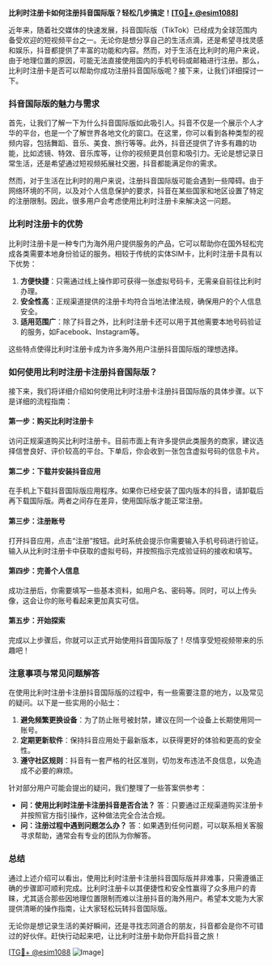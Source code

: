 **比利时注册卡如何注册抖音国际版？轻松几步搞定！[[TG💪+ @esim1088](https://t.me/s/esim1088)]**

近年来，随着社交媒体的快速发展，抖音国际版（TikTok）已经成为全球范围内备受欢迎的短视频平台之一。无论你是想分享自己的生活点滴，还是希望寻找灵感和娱乐，抖音都提供了丰富的功能和内容。然而，对于生活在比利时的用户来说，由于地理位置的原因，可能无法直接使用国内的手机号码或邮箱进行注册。那么，比利时注册卡是否可以帮助你成功注册抖音国际版呢？接下来，让我们详细探讨一下。

### 抖音国际版的魅力与需求

首先，让我们了解一下为什么抖音国际版如此吸引人。抖音不仅是一个展示个人才华的平台，也是一个了解世界各地文化的窗口。在这里，你可以看到各种类型的视频内容，包括舞蹈、音乐、美食、旅行等等。此外，抖音还提供了许多有趣的功能，比如滤镜、特效、音乐库等，让你的视频更具创意和吸引力。无论是想记录日常生活，还是希望通过短视频拓展社交圈，抖音都能满足你的需求。

然而，对于生活在比利时的用户来说，注册抖音国际版可能会遇到一些障碍。由于网络环境的不同，以及对个人信息保护的要求，抖音在某些国家和地区设置了特定的注册限制。因此，很多用户会考虑使用比利时注册卡来解决这一问题。

### 比利时注册卡的优势

比利时注册卡是一种专门为海外用户提供服务的产品，它可以帮助你在国外轻松完成各类需要本地身份验证的服务。相较于传统的实体SIM卡，比利时注册卡具有以下优势：

1. **方便快捷**：只需通过线上操作即可获得一张虚拟号码卡，无需亲自前往比利时办理。
2. **安全性高**：正规渠道提供的注册卡均符合当地法律法规，确保用户的个人信息安全。
3. **适用范围广**：除了抖音之外，比利时注册卡还可以用于其他需要本地号码验证的服务，如Facebook、Instagram等。

这些特点使得比利时注册卡成为许多海外用户注册抖音国际版的理想选择。

### 如何使用比利时注册卡注册抖音国际版？

接下来，我们将详细介绍如何使用比利时注册卡注册抖音国际版的具体步骤。以下是详细的流程指南：

#### 第一步：购买比利时注册卡
访问正规渠道购买比利时注册卡。目前市面上有许多提供此类服务的商家，建议选择信誉良好、评价较高的平台。下单后，你会收到一张包含虚拟号码的信息卡片。

#### 第二步：下载并安装抖音应用
在手机上下载抖音国际版应用程序。如果你已经安装了国内版本的抖音，请卸载后再下载国际版。两者之间存在差异，使用国际版才能正常注册。

#### 第三步：注册账号
打开抖音应用，点击“注册”按钮。此时系统会提示你需要输入手机号码进行验证。输入从比利时注册卡中获取的虚拟号码，并按照指示完成验证码的接收和填写。

#### 第四步：完善个人信息
成功注册后，你需要填写一些基本资料，如用户名、密码等。同时，可以上传头像，这会让你的账号看起来更加真实可信。

#### 第五步：开始探索
完成以上步骤后，你就可以正式开始使用抖音国际版了！尽情享受短视频带来的乐趣吧！

### 注意事项与常见问题解答

在使用比利时注册卡注册抖音国际版的过程中，有一些需要注意的地方，以及常见的疑问。以下是一些实用的小贴士：

1. **避免频繁更换设备**：为了防止账号被封禁，建议在同一个设备上长期使用同一账号。
2. **定期更新软件**：保持抖音应用处于最新版本，以获得更好的体验和更高的安全性。
3. **遵守社区规则**：抖音有一套严格的社区准则，切勿发布违法不良信息，以免造成不必要的麻烦。

针对部分用户可能会提出的疑问，我们整理了一些答案供参考：
- **问：使用比利时注册卡注册抖音是否合法？**
  答：只要通过正规渠道购买注册卡并按照官方指引操作，这种做法完全合法合规。
- **问：注册过程中遇到问题怎么办？**
  答：如果遇到任何问题，可以联系相关客服寻求帮助，通常会有专业的团队为你解答。

### 总结

通过上述介绍可以看出，使用比利时注册卡注册抖音国际版并非难事，只需遵循正确的步骤即可顺利完成。比利时注册卡以其便捷性和安全性赢得了众多用户的青睐，尤其适合那些因地理位置限制而难以注册抖音的海外用户。希望本文能为大家提供清晰的操作指南，让大家轻松玩转抖音国际版。

无论你是想记录生活的美好瞬间，还是寻找志同道合的朋友，抖音都会是你不可错过的好伙伴。赶快行动起来吧，让比利时注册卡助你开启抖音之旅！

[[TG💪+ @esim1088](https://t.me/s/esim1088) ![Image](https://i.postimg.cc/4NQfJmqS/Snipaste-2025-05-13-00-14-12.png)]